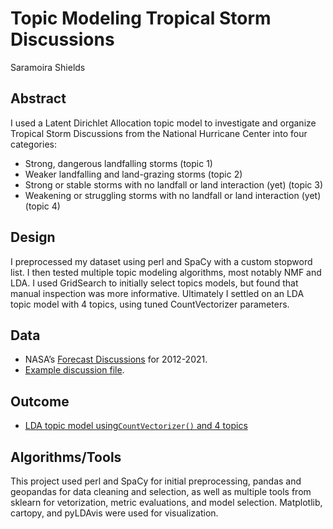 # Topic Modeling Tropical Storm Discussions
Saramoira Shields

## Abstract
I used a Latent Dirichlet Allocation topic model to investigate and organize Tropical Storm Discussions from the National Hurricane Center into four categories: 
* Strong, dangerous landfalling storms (topic 1)
* Weaker landfalling and land-grazing storms (topic 2)
* Strong or stable storms with no landfall or land interaction (yet) (topic 3)
* Weakening or struggling storms with no landfall or land interaction (yet) (topic 4)

## Design 

I preprocessed my dataset using perl and SpaCy with a custom stopword list. I then tested multiple topic modeling algorithms, most notably NMF and LDA. I used GridSearch to initially select topics models, but found that manual inspection was more informative. Ultimately I settled on an LDA topic model with 4 topics, using tuned CountVectorizer parameters. 

## Data

* NASA’s [Forecast Discussions](https://ftp.nhc.noaa.gov/atcf/archive/MESSAGES/2012/dis/) for 2012-2021. 
* [Example discussion file](https://www.nhc.noaa.gov/archive/2021/al09/al092021.discus.005.shtml?).

## Outcome

* [LDA topic model using`CountVectorizer()` and 4 topics](https://htmlpreview.github.io/?https://github.com/saramoira/tropical_storm_reports/blob/main/lda_spacy_vis_4.html)

## Algorithms/Tools
This project used perl and SpaCy for initial preprocessing, pandas and geopandas for data cleaning and selection, as well as multiple tools from sklearn for vetorization, metric evaluations, and model selection. Matplotlib, cartopy, and pyLDAvis were used for visualization.
